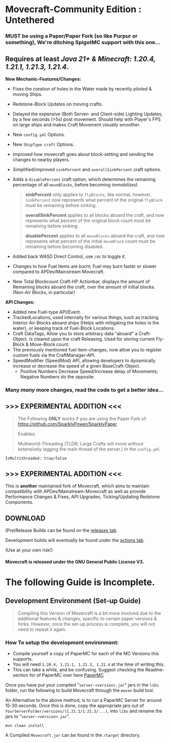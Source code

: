 # **Movecraft-Community Edition : Untethered**

### **MUST** be using a Paper/Paper Fork (so like Purpur or something), We're ditching SpigotMC support with this one...

## Requires at least *Java 21+ & Minecraft: 1.20.4, 1.21.1, 1.21.3, 1.21.4*.




**New Mechanic-Features/Changes:**
 
- Fixes the creation of holes in the Water made by recently piloted & moving Ships.

- Redstone-Block Updates on moving crafts.

- Delayed the expensive (Both Server- and Client-side) Lighting Updates, by a few seconds (>5s) post movement. Should help with Player's FPS on large ships and makes Craft Movement visually smoother.

- New `config.yml` Options.
- New `ShipType.craft` Options.

- Improved how movecraft goes about block-setting and sending the changes to nearby players.
  
- Simplified/improved `sinkPercent` and `overallSinkPercent` craft options.
- Adds a `disablePercent` craft option, which determines the remaining percentage of all `moveBlocks`, before becoming *immobilized*.
  >
  > **sinkPercent** only applies to `flyBlocks`, like normal, however, `sinkPercent` now represents what percent of the original `flyBlock` must be remaining before sinking.
  >
  > **overallSinkPercent** applies to all blocks aboard the craft, and now represents what percent of the original block count must be remaining before sinking.
  >
  > **disablePercent** applies to all `moveBlocks` aboard the craft, and now represents what percent of the initial `moveBlock` count must be remaining before becoming disabled.


- Added back WASD Direct Control, use `/dc` to toggle it.

- Changes to how Fuel Items are burnt; Fuel may burn faster or slower compared to APDev/Mainstream Movecraft.

- New Total Blockcount Craft-HP Actionbar, displays the amount of Remaining blocks aboard the craft, over the amount of initial blocks. (Non-Air Blocks, in particular)

**API Changes:**

- Added new Fuel-type API/Event.
- TrackedLocations, used internally for various things, such as tracking Interior Air-Blocks aboard ships (Helps with mitigating the holes in the water), or keeping track of Fuel-Block Locations.
- Craft DataTags, Allow you to store arbitrary data "aboard" a Craft-Object. Is cleared upon the craft Releasing. Used for storing current Fly-Block & Move-Block count.
- The previously mentioned fuel item-changes, now allow you to register custom fuels via the CraftManager-API.
- SpeedModifier (SpeedMod) API, allowing developers to dynamically increase or decrease the speed of a given BaseCraft-Object.
  - Positive Numbers Decrease Speed/Increase delay of Movements; Negative Numbers do the opposite.

### Many *many* more changes, read the code to get a better idea...



## >>> EXPERIMENTAL ADDITION <<<
> The Following **ONLY** works if you are using the Paper Fork of:
> https://github.com/SparklyPower/SparklyPaper
> 
> Enables:
> 
> Multiworld-Threading (TLDR; Large Crafts will move without extensively lagging the main thread of the server.)
> *In the* `config.yml`
> 
```IsMultithreaded: true/false```
## >>> EXPERIMENTAL ADDITION <<<



This is **another** maintained fork of Movecraft, which aims to maintain compatibility with APDev/Mainstream-Movecraft as well as provide Performance Changes & Fixes, API Upgrades, Ticking/Updating Redstone Components.

## DOWNLOAD

(Pre)Release Builds can be found on the [releases tab](https://github.com/ccorp2002/Movecraft-CE-Untethered/releases).

Development builds will eventually be found under the [actions tab](https://github.com/ccorp2002/Movecraft-CE-Untethered/actions?query=workflow%3A%22Java+CI%22). 

(Use at your own risk!)


#### Movecraft is released under the GNU General Public License V3. 

# The following Guide is Incomplete.


## Development Environment (Set-up Guide)

> Compiling this Version of Movecraft is a bit more involved due to the additional features & changes, specific to certain paper versions & forks.
> However, once the set-up process is complete, you will not need to repeat it again.
> 
### How To setup the development environment:
- Compile yourself a copy of PaperMC for each of the MC Versions this supports.
- You will need `1.20.4, 1.21.1, 1.21.3, 1.21.4` at the time of writing this.
- This can take a while, and be confusing. Suggest checking the Readme-section for of PaperMC over here [PaperMC](https://github.com/PaperMC/Paper)


Once you have put your compiled "`server-<version>.jar`" jars in the `libs` folder, run the following to build Movecraft through the `maven` build tool.

An Alternative to the above method, is to run a PaperMC Server for around 15-30 seconds. Once this is done, copy the appropriate jars out of `YourServerFolder/versions/(1.21.1/1.21.3/...)`, into `libs` and rename the jars to "`server-<version>.jar`".
```
mvn clean install
```
A Compiled `Movecraft.jar` can be found in the `/target` directory.

